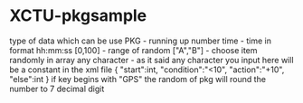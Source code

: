 # XCTU-pkgsample

type of data which can be use
PKG - running up number
time - time in format hh:mm:ss
[0,100] - range of random
["A","B"] - choose item randomly in array
any character - as it said any character you input here will be a constant in the xml file
{
"start":int,
"condition":"<10",
"action":"+10",
"else":int
}
if key begins with "GPS" the random of pkg will round the number to 7 decimal digit
